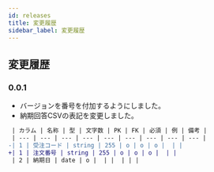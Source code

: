 ```yaml
---
id: releases
title: 変更履歴
sidebar_label: 変更履歴
---
```



## 変更履歴

### 0.0.1

- バージョンを番号を付加するようにしました。
- 納期回答CSVの表記を変更しました。

```diff
 | カラム | 名称 | 型 | 文字数 | PK | FK | 必須 | 例 | 備考 |
 | --- | --- | --- | --- | --- | --- | --- | --- | --- |
-| 1 | 受注コード | string | 255 | o | o | o |  | |
+| 1 | 注文番号 | string | 255 | o | o | o |  | |
 | 2 | 納期日 | date | o |  | |  | | |
```

